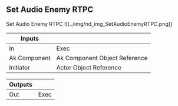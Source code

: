 ## Set Audio Enemy RTPC
Set Audio Enemy RTPC
![[../img/nd_img_SetAudioEnemyRTPC.png]]

|Inputs||
|--|--|
| In | Exec |
| Ak Component | Ak Component Object Reference |
| Initiator | Actor Object Reference |

|Outputs||
|--|--|
| Out | Exec |
